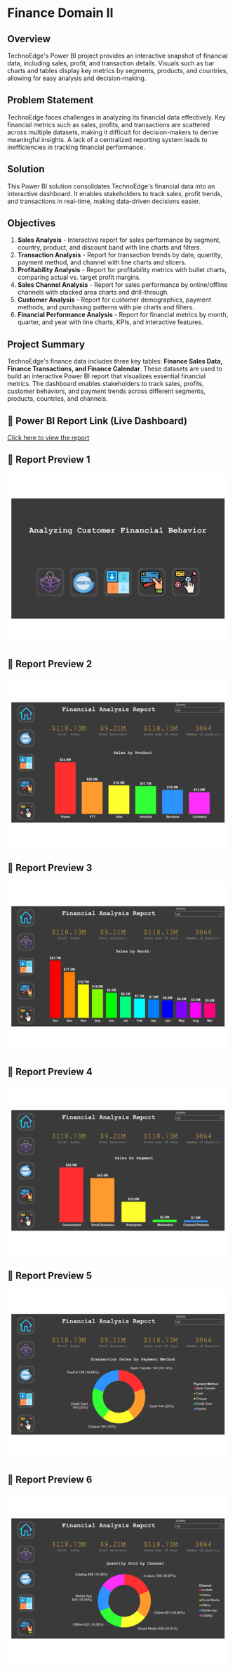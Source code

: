 # Finance Domain II

## Overview
TechnoEdge's Power BI project provides an interactive snapshot of financial data, including sales, profit, and transaction details. Visuals such as bar charts and tables display key metrics by segments, products, and countries, allowing for easy analysis and decision-making.

## Problem Statement
TechnoEdge faces challenges in analyzing its financial data effectively. Key financial metrics such as sales, profits, and transactions are scattered across multiple datasets, making it difficult for decision-makers to derive meaningful insights. A lack of a centralized reporting system leads to inefficiencies in tracking financial performance.

## Solution
This Power BI solution consolidates TechnoEdge's financial data into an interactive dashboard. It enables stakeholders to track sales, profit trends, and transactions in real-time, making data-driven decisions easier. 

## Objectives
1. **Sales Analysis** - Interactive report for sales performance by segment, country, product, and discount band with line charts and filters.
2. **Transaction Analysis** - Report for transaction trends by date, quantity, payment method, and channel with line charts and slicers.
3. **Profitability Analysis** - Report for profitability metrics with bullet charts, comparing actual vs. target profit margins.
4. **Sales Channel Analysis** - Report for sales performance by online/offline channels with stacked area charts and drill-through.
5. **Customer Analysis** - Report for customer demographics, payment methods, and purchasing patterns with pie charts and filters.
6. **Financial Performance Analysis** - Report for financial metrics by month, quarter, and year with line charts, KPIs, and interactive features.

## Project Summary
TechnoEdge's finance data includes three key tables: **Finance Sales Data, Finance Transactions, and Finance Calendar**. These datasets are used to build an interactive Power BI report that visualizes essential financial metrics. The dashboard enables stakeholders to track sales, profits, customer behaviors, and payment trends across different segments, products, countries, and channels.

## 🔗 Power BI Report Link (Live Dashboard)
[Click here to view the report](https://app.powerbi.com/view?r=eyJrIjoiOTQ3NTIxNjctOTk4ZS00ZDc4LWFjM2UtYWIwNGFkZDYyY2RkIiwidCI6ImM2ZTU0OWIzLTVmNDUtNDAzMi1hYWU5LWQ0MjQ0ZGM1YjJjNCJ9)

## 📸 Report Preview 1
![Dashboard](Images/Home.jpg)

## 📸 Report Preview 2
![Dashboard](Images/Page1.jpg)

## 📸 Report Preview 3
![Dashboard](Images/Page2.jpg)

## 📸 Report Preview 4
![Dashboard](Images/Page3.jpg)

## 📸 Report Preview 5
![Dashboard](Images/Page4.jpg)

## 📸 Report Preview 6
![Dashboard](Images/Page5.jpg)

